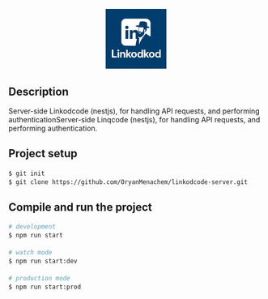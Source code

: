 <p align="center">
  <a href="http://nestjs.com/" target="blank"><img src="public/images/linkodcode-logo.jpeg" width="120" alt="Nest Logo" /></a>
</p>

## Description

Server-side Linkodcode (nestjs), for handling API requests, and performing authenticationServer-side Linqcode (nestjs), for handling API requests, and performing authentication.

## Project setup

```bash
$ git init
$ git clone https://github.com/OryanMenachem/linkodcode-server.git
```

## Compile and run the project

```bash
# development
$ npm run start

# watch mode
$ npm run start:dev

# production mode
$ npm run start:prod
```
